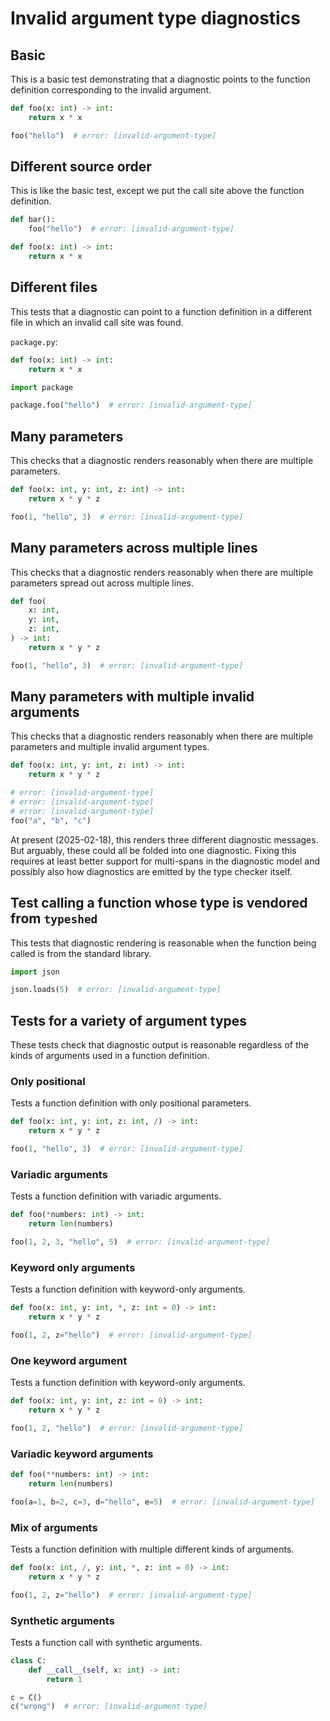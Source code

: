 # Invalid argument type diagnostics

<!-- snapshot-diagnostics -->

## Basic

This is a basic test demonstrating that a diagnostic points to the function definition corresponding
to the invalid argument.

```py
def foo(x: int) -> int:
    return x * x

foo("hello")  # error: [invalid-argument-type]
```

## Different source order

This is like the basic test, except we put the call site above the function definition.

```py
def bar():
    foo("hello")  # error: [invalid-argument-type]

def foo(x: int) -> int:
    return x * x
```

## Different files

This tests that a diagnostic can point to a function definition in a different file in which an
invalid call site was found.

`package.py`:

```py
def foo(x: int) -> int:
    return x * x
```

```py
import package

package.foo("hello")  # error: [invalid-argument-type]
```

## Many parameters

This checks that a diagnostic renders reasonably when there are multiple parameters.

```py
def foo(x: int, y: int, z: int) -> int:
    return x * y * z

foo(1, "hello", 3)  # error: [invalid-argument-type]
```

## Many parameters across multiple lines

This checks that a diagnostic renders reasonably when there are multiple parameters spread out
across multiple lines.

```py
def foo(
    x: int,
    y: int,
    z: int,
) -> int:
    return x * y * z

foo(1, "hello", 3)  # error: [invalid-argument-type]
```

## Many parameters with multiple invalid arguments

This checks that a diagnostic renders reasonably when there are multiple parameters and multiple
invalid argument types.

```py
def foo(x: int, y: int, z: int) -> int:
    return x * y * z

# error: [invalid-argument-type]
# error: [invalid-argument-type]
# error: [invalid-argument-type]
foo("a", "b", "c")
```

At present (2025-02-18), this renders three different diagnostic messages. But arguably, these could
all be folded into one diagnostic. Fixing this requires at least better support for multi-spans in
the diagnostic model and possibly also how diagnostics are emitted by the type checker itself.

## Test calling a function whose type is vendored from `typeshed`

This tests that diagnostic rendering is reasonable when the function being called is from the
standard library.

```py
import json

json.loads(5)  # error: [invalid-argument-type]
```

## Tests for a variety of argument types

These tests check that diagnostic output is reasonable regardless of the kinds of arguments used in
a function definition.

### Only positional

Tests a function definition with only positional parameters.

```py
def foo(x: int, y: int, z: int, /) -> int:
    return x * y * z

foo(1, "hello", 3)  # error: [invalid-argument-type]
```

### Variadic arguments

Tests a function definition with variadic arguments.

```py
def foo(*numbers: int) -> int:
    return len(numbers)

foo(1, 2, 3, "hello", 5)  # error: [invalid-argument-type]
```

### Keyword only arguments

Tests a function definition with keyword-only arguments.

```py
def foo(x: int, y: int, *, z: int = 0) -> int:
    return x * y * z

foo(1, 2, z="hello")  # error: [invalid-argument-type]
```

### One keyword argument

Tests a function definition with keyword-only arguments.

```py
def foo(x: int, y: int, z: int = 0) -> int:
    return x * y * z

foo(1, 2, "hello")  # error: [invalid-argument-type]
```

### Variadic keyword arguments

```py
def foo(**numbers: int) -> int:
    return len(numbers)

foo(a=1, b=2, c=3, d="hello", e=5)  # error: [invalid-argument-type]
```

### Mix of arguments

Tests a function definition with multiple different kinds of arguments.

```py
def foo(x: int, /, y: int, *, z: int = 0) -> int:
    return x * y * z

foo(1, 2, z="hello")  # error: [invalid-argument-type]
```

### Synthetic arguments

Tests a function call with synthetic arguments.

```py
class C:
    def __call__(self, x: int) -> int:
        return 1

c = C()
c("wrong")  # error: [invalid-argument-type]
```
